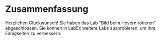 # Zusammenfassung

Herzlichen Glückwunsch! Sie haben das Lab "Bild beim Hovern rotieren" abgeschlossen. Sie können in LabEx weitere Labs ausprobieren, um Ihre Fähigkeiten zu verbessern.
